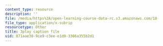```yaml
---
content_type: resource
description: ''
file: /media/https%3A/open-learning-course-data-rc.s3.amazonaws.com/18-03sc-differential-equations-fall-2011/871aae309ce9c3eee1d93366a355b2d1_tVzaX9u6YAE.srt
file_type: application/x-subrip
resourcetype: Other
title: 3play caption file
uid: 871aae30-9ce9-c3ee-e1d9-3366a355b2d1
---
```

